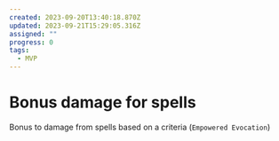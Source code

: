 ```yaml
---
created: 2023-09-20T13:40:18.870Z
updated: 2023-09-21T15:29:05.316Z
assigned: ""
progress: 0
tags:
  - MVP
---
```


# Bonus damage for spells

Bonus to damage from spells based on a criteria (`Empowered Evocation`)

